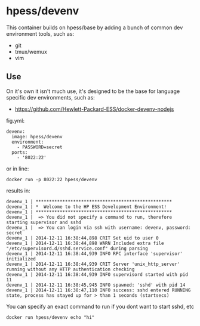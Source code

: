 # hpess/devenv
This container builds on hpess/base by adding a bunch of common dev environment tools, such as:
 - git
 - tmux/wemux
 - vim

## Use
On it's own it isn't much use, it's designed to be the base for language specific dev environments, such as: 
 - https://github.com/Hewlett-Packard-ESS/docker-devenv-nodejs

fig.yml:
```
devenv:
  image: hpess/devenv
  environment:
    - PASSWORD=secret
  ports:
    - '8022:22'
```
or in line:
```
docker run -p 8022:22 hpess/devenv
```
results in:
```
devenv_1 | ***************************************************
devenv_1 | *  Welcome to the HP ESS Development Environment!  
devenv_1 | ***************************************************
devenv_1 |  => You did not specify a command to run, therefore starting supervisor and sshd
devenv_1 |  => You can login via ssh with username: devenv, password: secret
devenv_1 | 2014-12-11 16:38:44,898 CRIT Set uid to user 0
devenv_1 | 2014-12-11 16:38:44,898 WARN Included extra file "/etc/supervisord.d/sshd.service.conf" during parsing
devenv_1 | 2014-12-11 16:38:44,939 INFO RPC interface 'supervisor' initialized
devenv_1 | 2014-12-11 16:38:44,939 CRIT Server 'unix_http_server' running without any HTTP authentication checking
devenv_1 | 2014-12-11 16:38:44,939 INFO supervisord started with pid 11
devenv_1 | 2014-12-11 16:38:45,945 INFO spawned: 'sshd' with pid 14
devenv_1 | 2014-12-11 16:38:47,110 INFO success: sshd entered RUNNING state, process has stayed up for > than 1 seconds (startsecs)
```
You can specify an exact command to run if you dont want to start sshd, etc
```
docker run hpess/devenv echo "hi"
```
